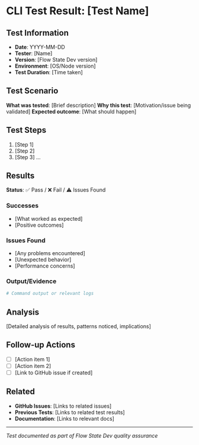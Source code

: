 # CLI Test Result: [Test Name]

## Test Information
- **Date**: YYYY-MM-DD
- **Tester**: [Name]
- **Version**: [Flow State Dev version]
- **Environment**: [OS/Node version]
- **Test Duration**: [Time taken]

## Test Scenario
**What was tested**: [Brief description]
**Why this test**: [Motivation/issue being validated]
**Expected outcome**: [What should happen]

## Test Steps
1. [Step 1]
2. [Step 2]
3. [Step 3]
...

## Results
**Status**: ✅ Pass / ❌ Fail / ⚠️ Issues Found

### Successes
- [What worked as expected]
- [Positive outcomes]

### Issues Found
- [Any problems encountered]
- [Unexpected behavior]
- [Performance concerns]

### Output/Evidence
```bash
# Command output or relevant logs
```

## Analysis
[Detailed analysis of results, patterns noticed, implications]

## Follow-up Actions
- [ ] [Action item 1]
- [ ] [Action item 2]
- [ ] [Link to GitHub issue if created]

## Related
- **GitHub Issues**: [Links to related issues]
- **Previous Tests**: [Links to related test results]
- **Documentation**: [Links to relevant docs]

---
*Test documented as part of Flow State Dev quality assurance*